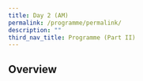 ```yaml
---
title: Day 2 (AM)
permalink: /programme/permalink/
description: ""
third_nav_title: Programme (Part II)
---
```

## Overview